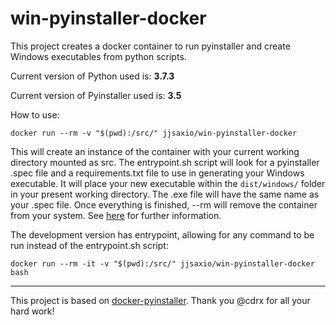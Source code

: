 # win-pyinstaller-docker

This project creates a docker container to run pyinstaller and create Windows executables from python scripts.

Current version of Python used is: **3.7.3**

Current version of Pyinstaller used is: **3.5**

How to use:
```
docker run --rm -v "$(pwd):/src/" jjsaxio/win-pyinstaller-docker
```

This will create an instance of the container with your current working directory mounted as src. The entrypoint.sh script will look for a pyinstaller .spec file and a requirements.txt file to use in generating your Windows executable. It will place your new executable within the ```dist/windows/``` folder in your present working directory. The .exe file will have the same name as your .spec file. Once everything is finished, --rm will remove the container from your system. See [here](https://github.com/cdrx/docker-pyinstaller) for further information.

The development version has entrypoint, allowing for any command to be run instead of the entrypoint.sh script:

```
docker run --rm -it -v "$(pwd):/src/" jjsaxio/win-pyinstaller-docker bash
```

***

This project is based on [docker-pyinstaller](https://github.com/cdrx/docker-pyinstaller). Thank you @cdrx for all your hard work!
